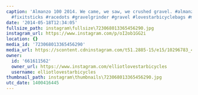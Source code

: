 ```yaml
---
caption: 'Almanzo 100 2014. We came, we saw, we crushed gravel. #almanzorv #almanzo100
  #fixitsticks #racedots #gravelgrinder #gravel #lovestarbicyclebags #moots'
date: '2014-05-18T12:34:05'
fullsize_path: instagram\fullsize\723068013365456290.jpg
instagram_url: https://www.instagram.com/p/oI2ob1GG2i
location: {}
media_id: '723068013365456290'
media_url: https://scontent.cdninstagram.com/t51.2885-15/e15/10296783_454752547992491_1254397010_n.jpg?ig_cache_key=NzIzMDY4MDEzMzY1NDU2Mjkw.2
owner:
  id: '661611562'
  owner_url: https://www.instagram.com/elliotlovestarbicycles
  username: elliotlovestarbicycles
thumbnail_path: instagram\thumbnails\723068013365456290.jpg
utc_date: 1400416445
---
```

